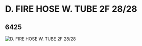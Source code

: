 # D. FIRE HOSE W. TUBE 2F 28/28
## 6425
![D. FIRE HOSE W. TUBE 2F 28/28](https://lc-www-live-s.legocdn.com/media/bricks/5/2/4157652.jpg)